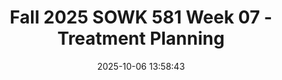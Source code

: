 ---
layout: single_presentation
name: fall-2025-sowk-581-week-07-treatment-planning.md
title: "Fall 2025 SOWK 581 Week 07 - Treatment Planning"
date:  2025-10-06 13:58:43
presentation_id: zGtKqg
permalink: /zGtKqg/
redirect_from:
  - /presentations/zGtKqg/fall-2025-sowk-581-week-07-treatment-planning
slides: 
  - slide_name: deck-zGtKqg-large-0.jpeg
    slide_alt: "The slide features text describing a presentation titled 'Treatment Planning' for Fall 2025, SOWK 581, Week 07. It shows an icon of an ear and a checklist symbolizing 'From Hearing Needs To Developing A Plan.' The presenter's name, Jacob Campbell, Ph.D. LICSW, is at the bottom."
  - slide_name: deck-zGtKqg-large-1.jpeg
    slide_alt: "A presentation slide outlines the 'Week Seven Plan.' The agenda includes 'Week Seven Activities,' 'Basics of Service Plan Creation,' and 'Example of a Treatment Plan.' Learning objectives describe understanding and identifying treatment plan components. The slide attributes Jacob Campbell, Ph.D., LICSW, Heritage University, and shows 'Fall 2025 SOWK 581.'"
  - slide_name: deck-zGtKqg-large-2.jpeg
    slide_alt: "This image is a presentation slide detailing 'Week 07 Activities.' It lists reading tasks and writing assignments, including person-centered treatment and ethical dilemmas. A note says, 'be working on your biopsychosocial assessment.' The slide is provided by Jacob Campbell, Ph.D., LICSW at Heritage University."
  - slide_name: deck-zGtKqg-large-3.jpeg
    slide_alt: "Slide with title 'Creating the Service Plan' lists considerations: client/family involvement, assessment use, strengths, barriers, client voice. Footer notes Jacob Campbell, Ph.D. at Heritage University, Fall 2025 SOWK 581."
  - slide_name: deck-zGtKqg-large-4.jpeg
    slide_alt: "Two treatment plan forms on separate pages display sections for client information, diagnosis codes, goals, and current supports. Below, a credit notes 'Jacob Campbell, Ph.D. LICSW at Heritage University.'"
  - slide_name: deck-zGtKqg-large-5.jpeg
    slide_alt: "The image shows two pages of a treatment plan form with sections for client information, goals, and plan details. Text includes 'Jacob Campbell, Ph.D., LICSW,' and 'Fall 2025 SOWK 581.'"
  - slide_name: deck-zGtKqg-large-6.jpeg
    slide_alt: "A treatment plan document with sections for client details, plan author, review dates, and specific goals. It includes fields for review of objectives and corrections, within a presentation slide format."
presentation_description_md: >
  Week%20seven%20is%20an%20asynchronous%20week,%20during%20which%20we%20will%20focus%20on%20learning%20about%20treatment%20planning%20and%20documentation.%20We%20don't%20have%20reading%20from%20the%20textbook,%20but%20I%20have%20several%20supplementary%20sources%20for%20you%20to%20review%20on%20how%20we%20engage%20in%20treatment%20planning%20from%20a%20person-centered%20perspective%20(Mancini,%202021).%20The%20ethical%20(Reamer,%202005)%20and%20practical%20considerations%20(Bodek,%202010)%20are%20explored.%20A%20specific%20focus%20on%20SOAP%20Notes%20from%20Cameron%20and%20Turtle-Song%20(2002)%20is%20also%20shared.%20There%20are%20forums%20for%20students%20to%20reflect%20on%20the%20content,%20share%20examples%20of%20notes%20and%20goals%20that%20you%20might%20have%20with%20clients%20in%20your%20practicum%20setting,%20and%20consider%20technology%20and%20other%20ethical%20considerations.%20My%20lecture%20video%20shares%20an%20example%20of%20a%20treatment%20plan%20and%20discusses%20how%20it%20is%20implemented%20into%20practice.%20The%20agenda%20for%20the%20lecture%20video%20includes:%0A%0A-%20Week%20Seven%20Activities%0A-%20Basics%20of%20Service%20Plan%20Creation%0A-%20Example%20of%20a%20Treatment%20Plan%0A%0AThe%20Learning%20objectives%20for%20this%20week%20include:%0A%0A-%20Develop%20an%20understanding%20of%20how%20a%20treatment%20plan%20is%20used%20in%20practice%0A-%20Identify%20the%20components%20of%20a%20treatment%20plan%20and%20learn%20from%20a%20practical%20example%0A-%20Demonstrate%20the%20ability%20to%20write%20a%20SMAARRT%20goal%20and%20a%20SOAP%20note%0A-%20Reflect%20on%20the%20ethics%20around%20documentation
downloadable_slides: deck-zGtKqg.pdf
slides_count: 7
header:
  teaser: deck-zGtKqg-thumb-0.jpeg
presentation_video: "https://heritage.hosted.panopto.com/Panopto/Pages/Embed.aspx?id=02c1c27d-bc48-4aec-8cc3-b36e016bafbe&autoplay=false&offerviewer=true&showtitle=true&showbrand=true&captions=false&interactivity=all"
location: "Heritage University"
tags:
  - Heritage University
  - MSW Program
  - SOWK 581
---